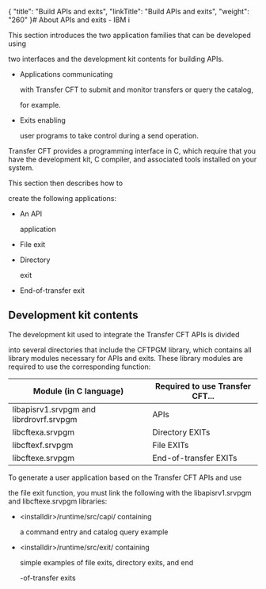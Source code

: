 {
    "title": "Build APIs and exits",
    "linkTitle": "Build APIs and exits",
    "weight": "260"
}# <span id="Building_CFT_API_applications"></span>About APIs and exits - IBM i

This section introduces the two application families that can be developed using
two interfaces and the development kit contents for building APIs.

-   Applications communicating
    with Transfer CFT to submit and monitor transfers or query the catalog,
    for example.
-   Exits enabling
    user programs to take control during a send operation.

Transfer CFT provides a programming interface in C, which require that you have the development kit, C compiler, and associated tools installed on your system.

This section then describes how to
create the following applications:

-   An API
    application
-   File exit
-   Directory
    exit
-   End-of-transfer exit

## <span id="Development_kit_contents"></span>Development kit contents

The development kit used to integrate the Transfer CFT APIs is divided
into several directories that include the CFTPGM library, which contains all library modules necessary for APIs and exits. These library modules are required to use the corresponding function:

<table data-cellspacing="0">
<thead>
<tr class="header">
<th>Module (in C language)</th>
<th>Required to use Transfer CFT...</th>
</tr>
</thead>
<tbody>
<tr class="odd">
<td>libapisrv1.srvpgm and librdrovrf.srvpgm</td>
<td>APIs</td>
</tr>
<tr class="even">
<td>libcftexa.srvpgm</td>
<td>Directory EXITs</td>
</tr>
<tr class="odd">
<td>libcftexf.srvpgm</td>
<td>File EXITs</td>
</tr>
<tr class="even">
<td>libcftexe.srvpgm</td>
<td>End-of-transfer EXITs</td>
</tr>
</tbody>
</table>

To generate a user application based on the Transfer CFT APIs and use
the file exit function, you must link the following with the libapisrv1.srvpgm and libcftexe.srvpgm libraries:

-   &lt;installdir>/runtime/src/capi/ containing
    a command entry and catalog query example
-   &lt;installdir>/runtime/src/exit/ containing
    simple examples of file exits, directory exits, and end
    -of-transfer exits
